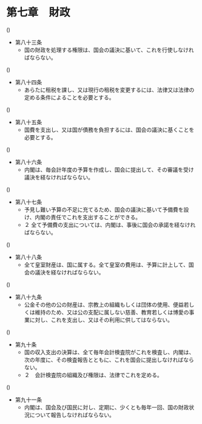 # 第七章　財政

()

- 第八十三条
    - 国の財政を処理する権限は、国会の議決に基いて、これを行使しなければならない。

()

- 第八十四条
    - あらたに租税を課し、又は現行の租税を変更するには、法律又は法律の定める条件によることを必要とする。

()

- 第八十五条
    - 国費を支出し、又は国が債務を負担するには、国会の議決に基くことを必要とする。

()

- 第八十六条
    - 内閣は、毎会計年度の予算を作成し、国会に提出して、その審議を受け議決を経なければならない。

()

- 第八十七条
    - 予見し難い予算の不足に充てるため、国会の議決に基いて予備費を設け、内閣の責任でこれを支出することができる。
    - ２ 全て予備費の支出については、内閣は、事後に国会の承諾を経なければならない。

()

- 第八十八条
    - 全て皇室財産は、国に属する。全て皇室の費用は、予算に計上して、国会の議決を経なければならない。

()

- 第八十九条
    - 公金その他の公の財産は、宗教上の組織もしくは団体の使用、便益若しくは維持のため、又は公の支配に属しない慈善、教育若しくは博愛の事業に対し、これを支出し、又はその利用に供してはならない。

()

- 第九十条
    - 国の収入支出の決算は、全て毎年会計検査院がこれを検査し、内閣は、次の年度に、その検査報告とともに、これを国会に提出しなければならない。
    - ２　会計検査院の組織及び権限は、法律でこれを定める。

()

- 第九十一条
    - 内閣は、国会及び国民に対し、定期に、少くとも毎年一回、国の財政状況について報告しなければならない。
